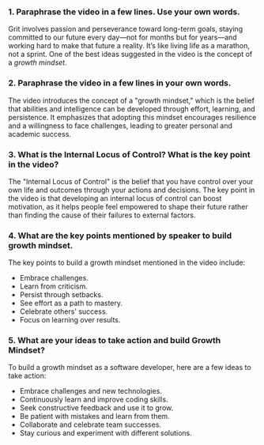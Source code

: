 ### 1. Paraphrase the video in a few lines. Use your own words.

Grit involves passion and perseverance toward long-term goals, staying committed to our future every day—not for months but for years—and working hard to make that future a reality. It’s like living life as a marathon, not a sprint. One of the best ideas suggested in the video is the concept of a *growth mindset*.

### 2. Paraphrase the video in a few lines in your own words.

The video introduces the concept of a "growth mindset," which is the belief that abilities and intelligence can be developed through effort, learning, and persistence.
It emphasizes that adopting this mindset encourages resilience and a willingness to face challenges, leading to greater personal and academic success.

### 3. What is the Internal Locus of Control? What is the key point in the video?

The "Internal Locus of Control" is the belief that you have control over your own life and outcomes through your actions and decisions. The key point in the video is that developing an internal locus of control can boost motivation, as it helps people feel empowered to shape their future rather than finding the cause of their failures to external factors.

### 4. What are the key points mentioned by speaker to build growth mindset.

The key points to build a growth mindset mentioned in the video include:
- Embrace challenges. 
- Learn from criticism. 
- Persist through setbacks. 
- See effort as a path to mastery.
- Celebrate others' success. 
- Focus on learning over results.

### 5. What are your ideas to take action and build Growth Mindset?

To build a growth mindset as a software developer, here are a few ideas to take action:
- Embrace challenges and new technologies. 
- Continuously learn and improve coding skills. 
- Seek constructive feedback and use it to grow. 
- Be patient with mistakes and learn from them. 
- Collaborate and celebrate team successes. 
- Stay curious and experiment with different solutions.
